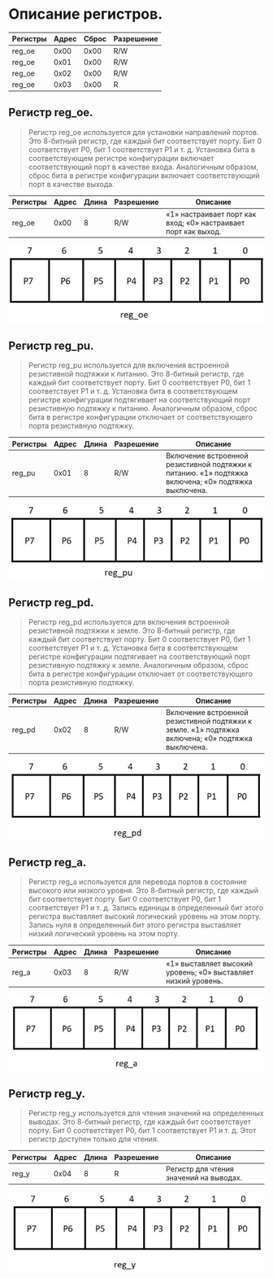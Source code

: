 # Описание регистров.

| Регистры | Адрес | Сброс | Разрешение |
| -------- | ----- | ----- | ---------- |
| reg_oe   | 0x00  | 0x00  |  R/W       |
| reg_oe   | 0x01  | 0x00  |  R/W       |
| reg_oe   | 0x02  | 0x00  |  R/W       |
| reg_oe   | 0x03  | 0x00  |    R       |


## Регистр reg_oe.
> Регистр reg_oe используется для установки направлений портов. Это 8-битный регистр, где каждый бит соответствует порту. Бит 0 соответствует P0, бит 1 соответствует P1 и т. д. Установка бита в соответствующем регистре конфигурации включает соответствующий порт в качестве входа. Аналогичным образом, сброс бита в регистре конфигурации включает соответствующий порт в качестве выхода.

| Регистры | Адрес | Длина | Разрешение | Описание |
| -------- | ----- | ----- | ---------- |  ------- |
| reg_oe   | 0x00  | 8     |  R/W       |    «1» настраивает порт как вход; «0» настраивает порт как выход.|

![](reg_oe.PNG)

## Регистр reg_pu.

> Регистр reg_pu используется для включения встроенной резистивной подтяжки к питанию. Это 8-битный регистр, где каждый бит соответствует порту. Бит 0 соответствует P0, бит 1 соответствует P1 и т. д. Установка бита в соответствующем регистре конфигурации подтягивает на соответствующий порт резистивную подтяжку к питанию. Аналогичным образом, сброс бита в регистре конфигурации отключает от соответствующего порта резистивную подтяжку.

| Регистры | Адрес | Длина | Разрешение | Описание |
| -------- | ----- | ----- | ---------- |  ------- |
| reg_pu   | 0x01  | 8     |  R/W       |    Включение встроенной резистивной подтяжки к питанию. «1» подтяжка включена; «0» подтяжка выключена. |

![](reg_pu.PNG)

## Регистр reg_pd.
> Регистр reg_pd используется для включения встроенной резистивной подтяжки к земле. Это 8-битный регистр, где каждый бит соответствует порту. Бит 0 соответствует P0, бит 1 соответствует P1 и т. д. Установка бита в соответствующем регистре конфигурации подтягивает на соответствующий порт резистивную подтяжку к земле. Аналогичным образом, сброс бита в регистре конфигурации отключает от соответствующего порта резистивную подтяжку.

| Регистры | Адрес | Длина | Разрешение | Описание |
| -------- | ----- | ----- | ---------- |  ------- |
| reg_pd   | 0x02  | 8     |  R/W       |    Включение встроенной резистивной подтяжки к земле. «1» подтяжка включена; «0» подтяжка выключена. |

![](reg_pd.PNG)

## Регистр reg_a.
> Регистр reg_a используется для перевода портов в состояние высокого или низкого уровня. Это 8-битный регистр, где каждый бит соответствует порту. Бит 0 соответствует P0, бит 1 соответствует P1 и т. д. Запись единицы в определенный бит этого регистра выставляет высокий логический уровень на этом порту. Запись нуля в определенный бит этого регистра выставляет низкий логический уровень на этом порту.

| Регистры | Адрес | Длина | Разрешение | Описание |
| -------- | ----- | ----- | ---------- |  ------- |
| reg_a   | 0x03  | 8     |  R/W       |   «1» выставляет высокий уровень; «0» выставляет низкий уровень.|

![](reg_a.PNG)

## Регистр reg_y.
> Регистр reg_y используется для чтения значений на определенных выводах. Это 8-битный регистр, где каждый бит соответствует порту. Бит 0 соответствует P0, бит 1 соответствует P1 и т. д. Этот регистр доступен только для чтения.

| Регистры | Адрес | Длина | Разрешение | Описание |
| -------- | ----- | ----- | ---------- |  ------- |
| reg_y   | 0x04  | 8     |  R       |   Регистр для чтения значений на выводах.|

![](reg_y.PNG)





